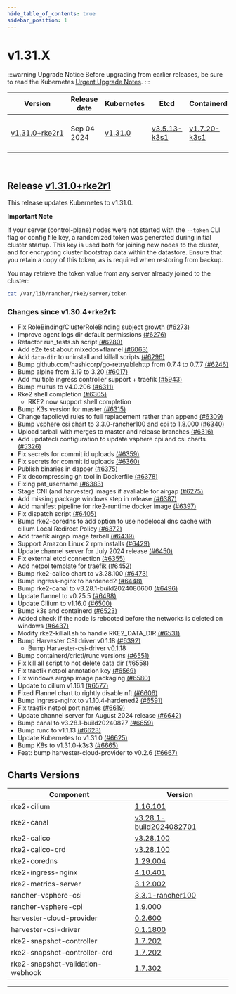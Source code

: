 ```yaml
---
hide_table_of_contents: true
sidebar_position: 1
---
```


# v1.31.X

:::warning Upgrade Notice
Before upgrading from earlier releases, be sure to read the Kubernetes [Urgent Upgrade Notes](https://github.com/kubernetes/kubernetes/blob/master/CHANGELOG/CHANGELOG-1.31.md#urgent-upgrade-notes).
:::

| Version | Release date | Kubernetes | Etcd | Containerd | Runc | Metrics-server | CoreDNS | Ingress-Nginx | Helm-controller | Canal (Default) | Calico | Cilium | Multus |
| ----- | ----- | ----- | ----- | ----- | ----- | ----- | ----- | ----- | ----- | ----- | ----- | ----- | ----- |
| [v1.31.0+rke2r1](v1.31.X.md#release-v1310rke2r1) | Sep 04 2024| [v1.31.0](https://github.com/kubernetes/kubernetes/blob/master/CHANGELOG/CHANGELOG-1.31.md#v1310) | [v3.5.13-k3s1](https://github.com/k3s-io/etcd/releases/tag/v3.5.13-k3s1) | [v1.7.20-k3s1](https://github.com/k3s-io/containerd/releases/tag/v1.7.20-k3s1) | [v1.1.13](https://github.com/opencontainers/runc/releases/tag/v1.1.13) | [v0.7.1](https://github.com/kubernetes-sigs/metrics-server/releases/tag/v0.7.1) | [v1.11.1](https://github.com/coredns/coredns/releases/tag/v1.11.1) | [v1.10.4-hardened2](https://github.com/rancher/ingress-nginx/releases/tag/v1.10.4-hardened2) | [v0.16.3](https://github.com/k3s-io/helm-controller/releases/tag/v0.16.3) | [Flannel v0.25.6](https://github.com/flannel-io/flannel/releases/tag/v0.25.6)<br/>[Calico v3.28.1](https://docs.tigera.io/calico/latest/release-notes/#v3.28) | [v3.28.1](https://docs.tigera.io/calico/latest/release-notes/#v3.28) | [v1.16.1](https://github.com/cilium/cilium/releases/tag/v1.16.1) | [v4.0.2](https://github.com/k8snetworkplumbingwg/multus-cni/releases/tag/v4.0.2) |

<br />

## Release [v1.31.0+rke2r1](https://github.com/rancher/rke2/releases/tag/v1.31.0+rke2r1)
<!-- v1.31.0+rke2r1 -->

This release updates Kubernetes to v1.31.0.

**Important Note**

If your server (control-plane) nodes were not started with the `--token` CLI flag or config file key, a randomized token was generated during initial cluster startup. This key is used both for joining new nodes to the cluster, and for encrypting cluster bootstrap data within the datastore. Ensure that you retain a copy of this token, as is required when restoring from backup.

You may retrieve the token value from any server already joined to the cluster:
```bash
cat /var/lib/rancher/rke2/server/token
```

### Changes since v1.30.4+rke2r1:

* Fix RoleBinding/ClusterRoleBinding subject growth [(#6273)](https://github.com/rancher/rke2/pull/6273)
* Improve agent logs dir default permissions [(#6276)](https://github.com/rancher/rke2/pull/6276)
* Refactor run_tests.sh script [(#6280)](https://github.com/rancher/rke2/pull/6280)
* Add e2e test about mixedos+flannel [(#6063)](https://github.com/rancher/rke2/pull/6063)
* Add `data-dir` to uninstall and killall scripts [(#6296)](https://github.com/rancher/rke2/pull/6296)
* Bump github.com/hashicorp/go-retryablehttp from 0.7.4 to 0.7.7 [(#6246)](https://github.com/rancher/rke2/pull/6246)
* Bump alpine from 3.19 to 3.20 [(#6017)](https://github.com/rancher/rke2/pull/6017)
* Add multiple ingress controller support + traefik [(#5943)](https://github.com/rancher/rke2/pull/5943)
* Bump multus to v4.0.206 [(#6311)](https://github.com/rancher/rke2/pull/6311)
* Rke2 shell completion [(#6305)](https://github.com/rancher/rke2/pull/6305)
  * RKE2 now support shell completion
* Bump K3s version for master [(#6315)](https://github.com/rancher/rke2/pull/6315)
* Change fapolicyd rules to full replacement rather than append [(#6309)](https://github.com/rancher/rke2/pull/6309)
* Bump vsphere csi chart to 3.3.0-rancher100 and cpi to 1.8.000 [(#6340)](https://github.com/rancher/rke2/pull/6340)
* Upload tarball with merges to master and release branches [(#6316)](https://github.com/rancher/rke2/pull/6316)
* Add updatecli configuration to update vsphere cpi and csi charts [(#5326)](https://github.com/rancher/rke2/pull/5326)
* Fix secrets for commit id uploads [(#6359)](https://github.com/rancher/rke2/pull/6359)
* Fix secrets for commit id uploads [(#6360)](https://github.com/rancher/rke2/pull/6360)
* Publish binaries in dapper [(#6375)](https://github.com/rancher/rke2/pull/6375)
* Fix decompressing gh tool in Dockerfile [(#6378)](https://github.com/rancher/rke2/pull/6378)
* Fixing pat_username [(#6383)](https://github.com/rancher/rke2/pull/6383)
* Stage CNI (and harvester) images if avaliable for airgap [(#6275)](https://github.com/rancher/rke2/pull/6275)
* Add missing package windows step in release [(#6387)](https://github.com/rancher/rke2/pull/6387)
* Add manifest pipeline for rke2-runtime docker image [(#6397)](https://github.com/rancher/rke2/pull/6397)
* Fix dispatch script [(#6405)](https://github.com/rancher/rke2/pull/6405)
* Bump rke2-coredns to add option to use nodelocal dns cache with cilium Local Redirect Policy [(#6372)](https://github.com/rancher/rke2/pull/6372)
* Add traefik airgap image tarball [(#6439)](https://github.com/rancher/rke2/pull/6439)
* Support Amazon Linux 2 rpm installs [(#6429)](https://github.com/rancher/rke2/pull/6429)
* Update channel server for July 2024 release [(#6450)](https://github.com/rancher/rke2/pull/6450)
* Fix external etcd connection [(#6355)](https://github.com/rancher/rke2/pull/6355)
* Add netpol template for traefik [(#6452)](https://github.com/rancher/rke2/pull/6452)
* Bump rke2-calico chart to v3.28.100 [(#6473)](https://github.com/rancher/rke2/pull/6473)
* Bump ingress-nginx to hardened2 [(#6448)](https://github.com/rancher/rke2/pull/6448)
* Bump rke2-canal to v3.28.1-build2024080600 [(#6496)](https://github.com/rancher/rke2/pull/6496)
* Update flannel to v0.25.5 [(#6498)](https://github.com/rancher/rke2/pull/6498)
* Update Cilium to v1.16.0 [(#6500)](https://github.com/rancher/rke2/pull/6500)
* Bump k3s and containerd [(#6523)](https://github.com/rancher/rke2/pull/6523)
* Added check if the node is rebooted before the networks is deleted on windows [(#6437)](https://github.com/rancher/rke2/pull/6437)
* Modify rke2-killall.sh to handle RKE2_DATA_DIR [(#6531)](https://github.com/rancher/rke2/pull/6531)
* Bump Harvester CSI driver v0.1.18 [(#6392)](https://github.com/rancher/rke2/pull/6392)
  * Bump Harvester-csi-driver v0.1.18
* Bump containerd/crictl/runc versions [(#6551)](https://github.com/rancher/rke2/pull/6551)
* Fix kill all script to not delete data dir [(#6558)](https://github.com/rancher/rke2/pull/6558)
* Fix traefik netpol annotation key [(#6569)](https://github.com/rancher/rke2/pull/6569)
* Fix windows airgap image packaging [(#6580)](https://github.com/rancher/rke2/pull/6580)
* Update to cilium v1.16.1 [(#6577)](https://github.com/rancher/rke2/pull/6577)
* Fixed Flannel chart to rightly disable nft [(#6606)](https://github.com/rancher/rke2/pull/6606)
* Bump ingress-nginx to v1.10.4-hardened2 [(#6591)](https://github.com/rancher/rke2/pull/6591)
* Fix traefik netpol port names [(#6619)](https://github.com/rancher/rke2/pull/6619)
* Update channel server for August 2024 release [(#6642)](https://github.com/rancher/rke2/pull/6642)
* Bump canal to v3.28.1-build20240827 [(#6659)](https://github.com/rancher/rke2/pull/6659)
* Bump runc to v1.1.13 [(#6623)](https://github.com/rancher/rke2/pull/6623)
* Update Kubernetes to v1.31.0 [(#6625)](https://github.com/rancher/rke2/pull/6625)
* Bump K8s to v1.31.0-k3s3 [(#6665)](https://github.com/rancher/rke2/pull/6665)
* Feat: bump harvester-cloud-provider to v0.2.6 [(#6667)](https://github.com/rancher/rke2/pull/6667)


## Charts Versions
| Component | Version |
| --- | --- |
| rke2-cilium | [1.16.101](https://github.com/rancher/rke2-charts/raw/main/assets/rke2-cilium/rke2-cilium-1.16.101.tgz) |
| rke2-canal | [v3.28.1-build2024082701](https://github.com/rancher/rke2-charts/raw/main/assets/rke2-canal/rke2-canal-v3.28.1-build2024082701.tgz) |
| rke2-calico | [v3.28.100](https://github.com/rancher/rke2-charts/raw/main/assets/rke2-calico/rke2-calico-v3.28.100.tgz) |
| rke2-calico-crd | [v3.28.100](https://github.com/rancher/rke2-charts/raw/main/assets/rke2-calico/rke2-calico-crd-v3.28.100.tgz) |
| rke2-coredns | [1.29.004](https://github.com/rancher/rke2-charts/raw/main/assets/rke2-coredns/rke2-coredns-1.29.004.tgz) |
| rke2-ingress-nginx | [4.10.401](https://github.com/rancher/rke2-charts/raw/main/assets/rke2-ingress-nginx/rke2-ingress-nginx-4.10.401.tgz) |
| rke2-metrics-server | [3.12.002](https://github.com/rancher/rke2-charts/raw/main/assets/rke2-metrics-server/rke2-metrics-server-3.12.002.tgz) |
| rancher-vsphere-csi | [3.3.1-rancher100](https://github.com/rancher/rke2-charts/raw/main/assets/rancher-vsphere-csi/rancher-vsphere-csi-3.3.1-rancher100.tgz) |
| rancher-vsphere-cpi | [1.9.000](https://github.com/rancher/rke2-charts/raw/main/assets/rancher-vsphere-cpi/rancher-vsphere-cpi-1.9.000.tgz) |
| harvester-cloud-provider | [0.2.600](https://github.com/rancher/rke2-charts/raw/main/assets/harvester-cloud-provider/harvester-cloud-provider-0.2.600.tgz) |
| harvester-csi-driver | [0.1.1800](https://github.com/rancher/rke2-charts/raw/main/assets/harvester-cloud-provider/harvester-csi-driver-0.1.1800.tgz) |
| rke2-snapshot-controller | [1.7.202](https://github.com/rancher/rke2-charts/raw/main/assets/rke2-snapshot-controller/rke2-snapshot-controller-1.7.202.tgz) |
| rke2-snapshot-controller-crd | [1.7.202](https://github.com/rancher/rke2-charts/raw/main/assets/rke2-snapshot-controller/rke2-snapshot-controller-crd-1.7.202.tgz) |
| rke2-snapshot-validation-webhook | [1.7.302](https://github.com/rancher/rke2-charts/raw/main/assets/rke2-snapshot-validation-webhook/rke2-snapshot-validation-webhook-1.7.302.tgz) |


-----
